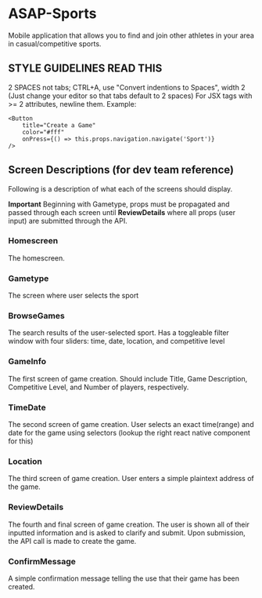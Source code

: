 # ASAP-Sports
Mobile application that allows you to find and join other athletes in your area in casual/competitive sports.

## STYLE GUIDELINES **READ THIS**
2 SPACES not tabs; CTRL+A, use "Convert indentions to Spaces", width 2 (Just change your editor so that tabs default to 2 spaces)
For JSX tags with >= 2 attributes, newline them.
Example:
```
<Button
    title="Create a Game"
    color="#fff"
    onPress={() => this.props.navigation.navigate('Sport')}
/>
````

## Screen Descriptions (for dev team reference)
Following is a description of what each of the screens should display.

**Important**
Beginning with Gametype, props must be propagated and passed through each screen until **ReviewDetails** where all props (user input) are submitted through the API.

### Homescreen
The homescreen.

### Gametype
The screen where user selects the sport

### BrowseGames
The search results of the user-selected sport. Has a toggleable filter window with four sliders: time, date, location, and competitive level

### GameInfo
The first screen of game creation. Should include Title, Game Description, Competitive Level, and Number of players, respectively.

### TimeDate
The second screen of game creation. User selects an exact time(range) and date for the game using selectors (lookup the right react native component for this)

### Location
The third screen of game creation. User enters a simple plaintext address of the game.

### ReviewDetails
The fourth and final screen of game creation. The user is shown all of their inputted information and is asked to clarify and submit. Upon submission, the API call is made to create the game.

### ConfirmMessage
A simple confirmation message telling the use that their game has been created.
